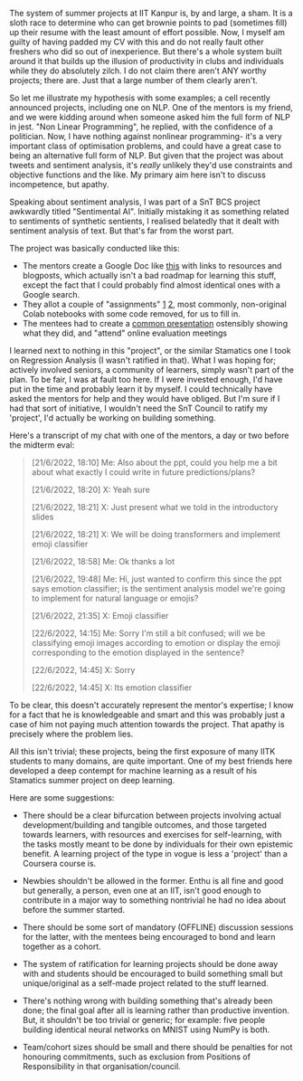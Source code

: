 The system of summer projects at IIT Kanpur is, by and large, a sham. It is a sloth race to determine who can get brownie points to pad (sometimes fill) up their resume with the least amount of effort possible. Now, I myself am guilty of having padded my CV with this and do not really fault other freshers who did so out of inexperience. But there's a whole system built around it that builds up the illusion of productivity in clubs and individuals while they do absolutely zilch. I do not claim there aren't ANY worthy projects; there are. Just that a large number of them clearly aren't.

So let me illustrate my hypothesis with some examples; a cell recently announced projects, including one on NLP. One of the mentors is my friend, and we were kidding around when someone asked him the full form of NLP in jest. "Non Linear Programming", he replied, with the confidence of a politician. Now, I have nothing against nonlinear programming- it's a very important class of optimisation problems, and could have a great case to being an alternative full form of NLP. But given that the project was about tweets and sentiment analysis, it's *really* unlikely they'd use constraints and objective functions and the like. My primary aim here isn't to discuss incompetence, but apathy.

Speaking about sentiment analysis, I was part of a SnT BCS project awkwardly titled "Sentimental AI". Initially mistaking it as something related to sentiments of synthetic sentients, I realised belatedly that it dealt with sentiment analysis of text. But that's far from the worst part. 

The project was basically conducted like this:
- The mentors create a Google Doc like [this](https://docs.google.com/document/d/1TxhgCzzk5S6ZyD_SnaM1BHiBtowW0Pu0LiQn1YHqYSw/edit) with links to resources and blogposts, which actually isn't a bad roadmap for learning this stuff, except the fact that I could probably find almost identical ones with a Google search.
- They allot a couple of "assignments" [1]() [2](), most commonly, non-original Colab notebooks with some code removed, for us to fill in.
- The mentees had to create a [common presentation](https://docs.google.com/presentation/d/1zKmLmZTdhtNtA8OLqHRFIWbF6FI3vAoTlLyQt5F-09g/edit#slide=id.p) ostensibly showing what they did, and "attend" online evaluation meetings

I learned next to nothing in this "project", or the similar Stamatics one I took on Regression Analysis (I wasn't ratified in that). What I was hoping for; actively involved seniors,  a community of learners, simply wasn't part of the plan. To be fair, I was at fault too here. If I were invested enough, I'd have put in the time and probably learn it by myself. I could technically have asked the mentors for help and they would have obliged. But I'm sure if I had that sort of initiative, I wouldn't need the SnT Council to ratify my 'project', I'd actually be working on building something. 

Here's a transcript of my chat with one of the mentors, a day or two before the midterm eval:
>[21/6/2022, 18:10] Me: Also about the ppt, could you help me a bit about what exactly I could write in future predictions/plans?
>
>[21/6/2022, 18:20] X: Yeah sure
>
>[21/6/2022, 18:21] X: Just present what we told in the introductory slides
>
>[21/6/2022, 18:21] X: We will be doing transformers and implement emoji classifier
>
>[21/6/2022, 18:58] Me: Ok thanks a lot
>
>[21/6/2022, 19:48] Me: Hi, just wanted to confirm this since the ppt says emotion classifier; is the sentiment analysis model we're going to implement for natural language or emojis?
>
>[21/6/2022, 21:35] X: Emoji classifier
>
>[22/6/2022, 14:15] Me: Sorry I'm still a bit confused; will we be classifying emoji images according to emotion or display the emoji corresponding to the emotion displayed in the sentence?
>
>[22/6/2022, 14:45] X: Sorry
>
>[22/6/2022, 14:45] X: Its emotion classifier

To be clear, this doesn't accurately represent the mentor's expertise; I know for a fact that he is knowledgeable and smart and this was probably just a case of him not paying much attention towards the project. That apathy is precisely where the problem lies.

All this isn't trivial; these projects, being the first exposure of many IITK students to many domains, are quite important. One of my best friends here developed a deep contempt for machine learning as a result of his Stamatics summer project on deep learning.

Here are some suggestions:

- There should be a clear bifurcation between projects involving actual development/building and tangible outcomes, and those targeted towards learners, with resources and exercises for self-learning, with the tasks mostly meant to be done by individuals for their own epistemic benefit. A learning project of the type in vogue is less a 'project' than a Coursera course is.

- Newbies shouldn't be allowed in the former. Enthu is all fine and good but generally, a person, even one at an IIT, isn't good enough to contribute in a major way to something nontrivial he had no idea about before the summer started.

- There should be some sort of mandatory (OFFLINE) discussion sessions for the latter, with the mentees being encouraged to bond and learn together as a cohort. 

- The system of ratification for learning projects should be done away with and students should be encouraged to build something small but unique/original as a self-made project related to the stuff learned.

- There's nothing wrong with building something that's already been done; the final goal after all is learning rather than productive invention. But, it shouldn't be too trivial or generic; for example: five people building identical neural networks on MNIST using NumPy is both.

- Team/cohort sizes should be small and there should be penalties for not honouring commitments, such as exclusion from Positions of Responsibility in that organisation/council.